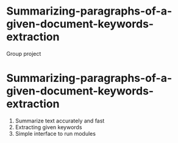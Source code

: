 # Summarizing-paragraphs-of-a-given-document-keywords-extraction



Group project 
# Summarizing-paragraphs-of-a-given-document-keywords-extraction
1. Summarize text accurately and fast
2. Extracting given keywords
3. Simple interface to run modules








